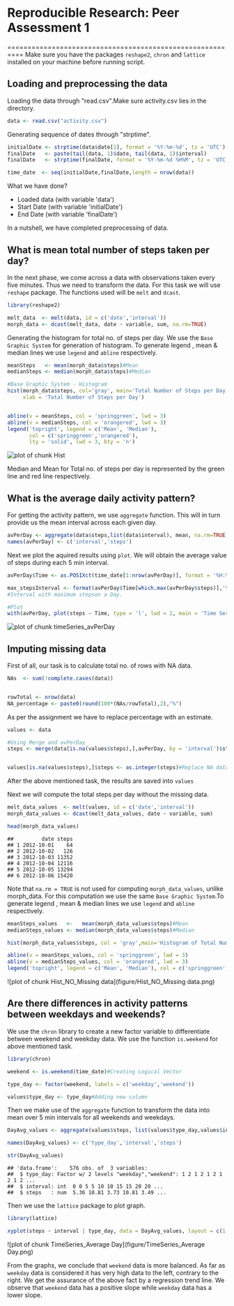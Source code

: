 # Reproducible Research: Peer Assessment 1
==========================================================
Make sure you have the packages `reshape2`, `chron` and `lattice` installed on your machine before running script.

## Loading and preprocessing the data
Loading the data through "read.csv".Make sure activity.csv lies in the directory.


```r
data <- read.csv("activity.csv")
```

Generating sequence of dates through "strptime".

```r
initialDate <- strptime(data$date[1], format = '%Y-%m-%d', tz = 'UTC')
finalDate   <- paste(tail(data, 1)$date, tail(data, 1)$interval)
finalDate   <- strptime(finalDate, format = '%Y-%m-%d %H%M', tz = 'UTC')

time_date  <- seq(initialDate,finalDate,length = nrow(data))
```

What we have done?

* Loaded data (with variable 'data')
* Start Date (with variable 'initialDate')
* End Date (with variable 'finalDate')

In a nutshell, we have completed preprocessing of data.

## What is mean total number of steps taken per day?
In the next phase, we come across a data with observations taken every five minutes. Thus we need to transform the data. For this task we will use `reshape` package. The functions used will be `melt` and `dcast`.


```r
library(reshape2)

melt_data  <- melt(data, id = c('date','interval'))
morph_data <- dcast(melt_data, date ~ variable, sum, na.rm=TRUE)
```

Generating the histogram for total no. of steps per day.
We use the `Base Graphic System`  for generation of histogram.
To generate legend , mean & median lines we use `legend` and `abline` respectively.


```r
meanSteps   <- mean(morph_data$steps)#Mean
medianSteps <- median(morph_data$steps)#Median

#Base Graphic System - Histogram
hist(morph_data$steps, col='gray', main='Total Number of Steps per Day', 
     xlab = 'Total Number of Steps per Day')


abline(v = meanSteps, col = 'springgreen', lwd = 3)
abline(v = medianSteps, col = 'orangered', lwd = 3)
legend('topright', legend = c('Mean', 'Median'), 
       col = c('springgreen','orangered'), 
       lty = 'solid', lwd = 3, bty = 'n')
```

![plot of chunk Hist](figure/Hist.png) 

Median and Mean for Total no. of steps per day is represented by the green line and red line respectively. 

## What is the average daily activity pattern?

For getting the activity pattern, we use `aggregate` function. This will in turn provide us the mean interval across each given day.


```r
avPerDay <- aggregate(data$steps,list(data$interval), mean, na.rm=TRUE)
names(avPerDay) <- c('interval','steps')
```

Next we plot the aquired results using `plot`. We will obtain the average value of steps during each 5 min interval.


```r
avPerDay$Time <- as.POSIXct(time_date[1:nrow(avPerDay)], format = '%H:%M', tz = 'UTC') #Aggregates the time column

max_stepsInterval <- format(avPerDay$Time[which.max(avPerDay$steps)],'%H:%M')
#Interval with maximum stepson a Day.

#Plot
with(avPerDay, plot(steps ~ Time, type = 'l', lwd = 2, main = 'Time Series on Average Day', xlab = 'Intervals - 5 min', ylab = 'Average Steps Across All Days'))
```

![plot of chunk timeSeries_avPerDay](figure/timeSeries_avPerDay.png) 


## Imputing missing data

First of all, our task is to calculate total no. of rows with NA data.


```r
NAs  <- sum(!complete.cases(data))


rowTotal <- nrow(data)
NA_percentage <- paste0(round(100*(NAs/rowTotal),2),"%")
```

As per the assignment we have to replace percentage with an estimate.



```r
values <- data

#Using Merge and avPerDay
steps <- merge(data[is.na(values$steps),],avPerDay, by = 'interval')$steps.y


values[is.na(values$steps),]$steps <- as.integer(steps)#Replace NA data
```

After the above mentioned task, the results are saved into `values`

Next we will compute the total steps per day without the missing data.

```r
melt_data_values  <- melt(values, id = c('date','interval'))
morph_data_values <- dcast(melt_data_values, date ~ variable, sum)

head(morph_data_values)
```

```
##         date steps
## 1 2012-10-01    64
## 2 2012-10-02   126
## 3 2012-10-03 11352
## 4 2012-10-04 12116
## 5 2012-10-05 13294
## 6 2012-10-06 15420
```


Note that `na.rm = TRUE` is not used for computing `morph_data_values`, unlike morph_data.
For this computation we use the same `Base Graphic System`.To generate legend , mean & median lines we use `legend` and `abline` respectively.


```r
meanSteps_values   <-   mean(morph_data_values$steps)#Mean
medianSteps_values <- median(morph_data_values$steps)#Median

hist(morph_data_values$steps, col = 'gray',main='Histogram of Total Number of Steps per Day - Replaced NAs', xlab = 'Total Number of Steps per Day')

abline(v = meanSteps_values, col = 'springgreen', lwd = 3)
abline(v = medianSteps_values, col = 'orangered', lwd = 3)
legend('topright', legend = c('Mean', 'Median'), col = c('springgreen','orangered'), lty = 'solid', lwd = 3, bty = 'n')
```

![plot of chunk Hist_NO_Missing data](figure/Hist_NO_Missing data.png) 


## Are there differences in activity patterns between weekdays and weekends?

We use the `chron` library to create a new factor variable to differentiate between weekend and weekday data. We use the function `is.weekend` for above mentioned task.


```r
library(chron)

weekend <- is.weekend(time_date)#Creating Logical Vector

type_day <- factor(weekend, labels = c('weekday','weekend'))

values$type_day <- type_day#Adding new column
```

Then we make use of the `aggregate` function to transform the data into mean over 5 min intervals for all weekends and weekdays.


```r
DayAvg_values <- aggregate(values$steps, list(values$type_day,values$interval), mean)

names(DayAvg_values) <- c('type_day','interval','steps')

str(DayAvg_values)
```

```
## 'data.frame':	576 obs. of  3 variables:
##  $ type_day: Factor w/ 2 levels "weekday","weekend": 1 2 1 2 1 2 1 2 1 2 ...
##  $ interval: int  0 0 5 5 10 10 15 15 20 20 ...
##  $ steps   : num  5.36 10.81 3.73 10.81 3.49 ...
```

Then we use the `lattice` package to plot graph.


```r
library(lattice)

xyplot(steps ~ interval | type_day, data = DayAvg_values, layout = c(1,2), type = c('l','r'), lwd = 2)
```

![plot of chunk TimeSeries_Average Day](figure/TimeSeries_Average Day.png) 

From the graphs, we conclude that `weekend` data is more balanced. As far as `weekday` data is considered it has very high data to the left, contrary to the right. We get the assurance of the above fact by a regression trend line. We observe that `weekend` data has a positive slope while `weekday` data has a lower slope.
